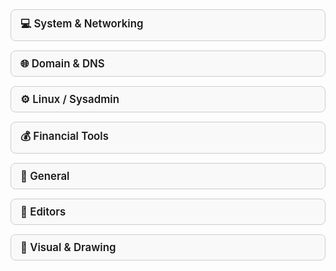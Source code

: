 <style>
  details {
    margin-bottom: 15px;
    border: 1px solid #ccc;
    border-radius: 8px;
    padding: 10px 15px;
    background: #f9f9f9;
    transition: background 0.2s;
  }

  details[open] {
    background: #e6f0ff;
  }

  summary {
    font-size: 1.2em;
    font-weight: 600;
    cursor: pointer;
    list-style: none;
  }

  summary::-webkit-details-marker {
    display: none; /* varsayılan ok işaretini kaldırır */
  }

  .tool-list {
    margin-top: 10px;
    padding-left: 15px;
  }

  .tool-list a {
    display: block;
    padding: 5px 0;
    text-decoration: none;
    color: #333;
    transition: color 0.2s;
  }

  .tool-list a:hover {
    color: #007bff;
  }
</style>

<details>
  <summary>💻 System & Networking</summary>
  <div class="tool-list">
    <a href="https://farukguler.com/app/my-ip/">What Is My IP Address</a>
    <a href="https://farukguler.com/app/ssl-tls-checker/">SSL/TLS Checker</a>
    <a href="https://farukguler.com/app/speed-test/">NetSpeed Test</a>
    <a href="https://farukguler.com/app/IPv4-subnet-calculator/">Subnet Calculator</a>
    <a href="https://farukguler.com/app/domain-ip-analyzer/">Domain IP Analyzer</a>
    <a href="https://farukguler.com/app/reverse-ip/">Reverse IP Lookup</a>
    <a href="https://farukguler.com/app/subdomain-finder/">Subdomain Finder</a>
  </div>
</details>

<details>
  <summary>🌐 Domain & DNS</summary>
  <div class="tool-list">
    <a href="https://farukguler.com/app/whois-lookup/">WHOIS Domain Lookup</a>
    <a href="https://farukguler.com/app/tld-lookup/">Domain TLD Bulk Lookup</a>
  </div>
</details>

<details>
  <summary>⚙️ Linux / Sysadmin</summary>
  <div class="tool-list">
    <a href="https://farukguler.com/app/cronjob-planner/">Cronjob Planner</a>
    <a href="https://farukguler.com/app/parted/">Parted Jump Manual</a>
    <a href="https://farukguler.com/app/chmod-calculator/">Unix Permissions Calculator</a>
    <a href="https://github.com/faruk-guler/Neutron/">Neutron – Powerful Automation</a>
    <a href="https://farukguler.com/app/live-localhost/">Live Localhost</a>
  </div>
</details>

<details>
  <summary>💰 Financial Tools</summary>
  <div class="tool-list">
    <a href="https://farukguler.com/app/portfolio-analyzer-usd-try/">Portfolio Analyzer USD/TRY</a>
    <a href="https://farukguler.com/app/futures-calc/">Futures Liquidation Calculator</a>
    <a href="https://farukguler.com/app/spot-calc/">Spot Profit Calculator</a>
  </div>
</details>

<details>
  <summary>🧰 General</summary>
  <div class="tool-list">
    <a href="https://farukguler.com/app/nobet/">Ücretsiz Nöbet Hazırlama Programı</a>
    <a href="https://farukguler.com/app/base64/">Base64 Encoder/Decoder</a>
    <a href="https://farukguler.com/app/converter/">Byte Converter</a>
    <a href="https://farukguler.com/app/random-pass-generator/">Advanced Password Generator</a>
    <a href="https://farukguler.com/app/qr-generator/">QR Code Generator</a>
    <a href="https://farukguler.com/app/diff/">Diff Checker</a>
  </div>
</details>

<details>
  <summary>📝 Editors</summary>
  <div class="tool-list">
    <a href="https://farukguler.com/app/text-editor/">Advanced Text Editor</a>
    <a href="https://farukguler.com/app/tiny-markdown-editor/">Tiny Markdown Editor</a>
  </div>
</details>

<details>
  <summary>🎨 Visual & Drawing</summary>
  <div class="tool-list">
    <a href="https://farukguler.com/app/open-draw/">OpenDraw WebUI</a>
  </div>
</details>
